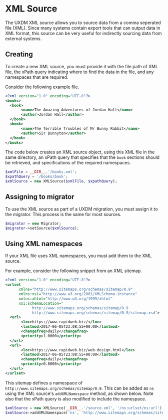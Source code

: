 # XML Source

The UXDM XML source allows you to source data from a comma seperated file (XML). Since many systems contain export
tools that can output data in XML format, this source can be very useful for indirectly sourcing data from external 
systems.

## Creating

To create a new XML source, you must provide it with the file path of XML file, the xPath query indicating where to
find the data in the file, and any namespaces that are required.

Consider the following example file.

```xml
<?xml version="1.0" encoding="UTF-8"?>
<books>
  <book>
       <name>The Amazing Adventures of Jordan Hall</name>
       <author>Jordan Hall</author>
  </book>
  <book>
       <name>The Terrible Troubles of Mr Bunny Rabbit</name>
       <author>Sir Bunnyton</author>
  </book>
</books>
```

The code below creates an XML source object, using this XML file in the same directory, an xPath query that specifies
that the `book` sections should be retrieved, and specifications of the required namespaces.

```php
$xmlFile = __DIR__.'/books.xml';
$xpathQuery = '/books/book';
$xmlSource = new XMLSource($xmlFile, $xpathQuery);
```

## Assigning to migrator

To use the XML source as part of a UXDM migration, you must assign it to the migrator. This process is the same for most sources.

```php
$migrator = new Migrator;
$migrator->setSource($xmlSource);
```

## Using XML namespaces

If your XML file uses XML namespaces, you must add them to the XML source.

For example, consider the following snippet from an XML sitemap.

```xml
<?xml version="1.0" encoding="UTF-8"?>
<urlset
      xmlns="http://www.sitemaps.org/schemas/sitemap/0.9"
      xmlns:xsi="http://www.w3.org/2001/XMLSchema-instance"
      xmlns:xhtml="http://www.w3.org/1999/xhtml"
      xsi:schemaLocation="
            http://www.sitemaps.org/schemas/sitemap/0.9
            http://www.sitemaps.org/schemas/sitemap/0.9/sitemap.xsd">
  <url>
       <loc>https://www.rapidweb.biz/</loc>
       <lastmod>2017-06-05T23:08:55+00:00</lastmod>
       <changefreq>daily</changefreq>
       <priority>1.0000</priority>
  </url>
  <url>
       <loc>https://www.rapidweb.biz/web-design.html</loc>
       <lastmod>2017-06-05T23:08:55+00:00</lastmod>
       <changefreq>daily</changefreq>
       <priority>0.8000</priority>
  </url>
</urlset>
```

This sitemap defines a namespace of `http://www.sitemaps.org/schemas/sitemap/0.9`. This can be added as `ns` using
the XML source's `addXMLNamespace` method, as shown below. Note also that the xPath query is also modified to
include the namespace.

```php
$xmlSource = new XMLSource(__DIR__.'/source.xml', '/ns:urlset/ns:url');
$xmlSource->addXMLNamespace('ns', 'http://www.sitemaps.org/schemas/sitemap/0.9');
```